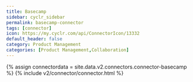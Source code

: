 ```yaml
---
title: Basecamp
sidebar: cyclr_sidebar
permalink: basecamp-connector
tags: [connector]
icon: https://my.cyclr.com/api/ConnectorIcon/13332
default_header: false
category: Product Management
categories: [Product Management,Collaboration]
---
```

{% assign connectordata = site.data.v2.connectors.connector-basecamp %}
{% include v2/connector/connector.html %}	